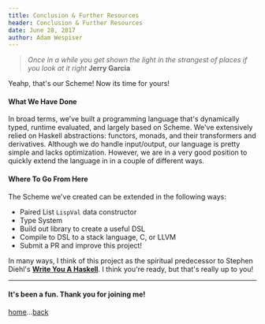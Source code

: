 ```yaml
---
title: Conclusion & Further Resources
header: Conclusion & Further Resources
date: June 28, 2017
author: Adam Wespiser
---
```


> *Once in a while you get shown the light in the strangest of places if you look at it right* **Jerry Garcia**

Yeahp, that's our Scheme! Now its time for yours!


#### What We Have Done
In broad terms, we've built a programming language that's dynamically typed, runtime evaluated, and largely based on Scheme.
We've extensively relied on Haskell abstractions: functors, monads, and their transformers and derivatives.
Although we do handle input/output, our language is pretty simple and lacks optimization.
However, we are in a very good position to quickly extend the language in in a couple of different ways.

#### Where To Go From Here
The Scheme we've created can be extended in the following ways:

* Paired List `LispVal` data constructor
* Type System
* Build out library to create a useful DSL
* Compile to DSL to a stack language, C, or LLVM
* Submit a PR and improve this project!

In many ways, I think of this project as the spiritual predecessor to Stephen Diehl's [**Write You A Haskell**](http://dev.stephendiehl.com/fun/). I think you're ready, but that's really up to you!

---

#### It's been a fun. Thank you for joining me!
[home](home.html)...[back](09_test.html)

